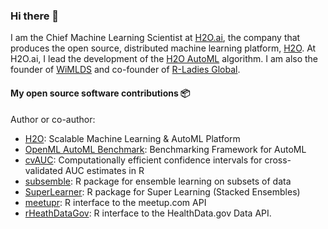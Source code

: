### Hi there 👋

I am the Chief Machine Learning Scientist at [H2O.ai](https://h2o.ai), the company that produces the open source, distributed machine learning platform, [H2O](https://github.com/h2oai/h2o-3).  At H2O.ai, I lead the development of the [H2O AutoML](http://docs.h2o.ai/h2o/latest-stable/h2o-docs/automl.html) algorithm.  I am also the founder of [WiMLDS](https://github.com/wimlds) and co-founder of [R-Ladies Global](https://github.com/rladies).

#### My open source software contributions 📦

Author or co-author:

- [H2O](https://github.com/h2oai/h2o-3): Scalable Machine Learning & AutoML Platform
- [OpenML AutoML Benchmark](https://github.com/openml/automlbenchmark): Benchmarking Framework for AutoML 
- [cvAUC](https://github.com/ledell/cvAUC):  Computationally efficient confidence intervals for cross-validated AUC estimates in R 
- [subsemble](https://github.com/ledell/subsemble): R package for ensemble learning on subsets of data 
- [SuperLearner](https://github.com/ecpolley/SuperLearner): R package for Super Learning (Stacked Ensembles)
- [meetupr](https://github.com/rladies/meetupr):  R interface to the meetup.com API 
- [rHeathDataGov](https://github.com/rOpenHealth/rHealthDataGov): R interface to the HealthData.gov Data API. 
